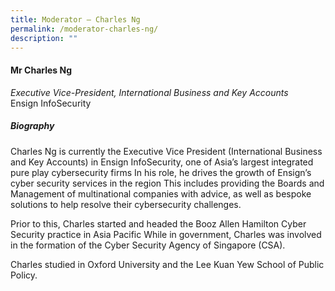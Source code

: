 ```yaml
---
title: ​​Moderator – Charles Ng
permalink: /moderator-charles-ng/
description: ""
---
```

#### **Mr Charles Ng**

*Executive Vice-President, International Business and Key Accounts*  
Ensign InfoSecurity

##### **Biography**
Charles Ng is currently the Executive Vice President (International Business and Key Accounts) in Ensign InfoSecurity, one of Asia’s largest integrated pure play cybersecurity firms In his role, he drives the growth of Ensign’s cyber security services in the region This includes providing the Boards and Management of multinational companies with advice, as well as bespoke solutions to help resolve their cybersecurity challenges. 

Prior to this, Charles started and headed the Booz Allen Hamilton Cyber Security practice in Asia Pacific While in government, Charles was involved in the formation of the Cyber Security Agency of Singapore (CSA). 

Charles studied in Oxford University and the Lee Kuan Yew School of Public Policy.
